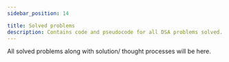 ```yaml
---
sidebar_position: 14

title: Solved problems
description: Contains code and pseudocode for all DSA problems solved.
---
```


All solved problems along with solution/ thought processes will be here.
